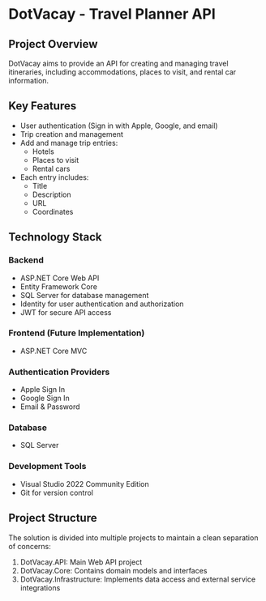# DotVacay - Travel Planner API

## Project Overview

DotVacay aims to provide an API for creating and managing travel itineraries, including accommodations, places to visit, and rental car information.

## Key Features

- User authentication (Sign in with Apple, Google, and email)
- Trip creation and management
- Add and manage trip entries:
  - Hotels
  - Places to visit
  - Rental cars
- Each entry includes:
  - Title
  - Description
  - URL
  - Coordinates

## Technology Stack

### Backend
- ASP.NET Core Web API
- Entity Framework Core
- SQL Server for database management
- Identity for user authentication and authorization
- JWT for secure API access

### Frontend (Future Implementation)
- ASP.NET Core MVC

### Authentication Providers
- Apple Sign In
- Google Sign In
- Email & Password

### Database
- SQL Server

### Development Tools
- Visual Studio 2022 Community Edition
- Git for version control

## Project Structure

The solution is divided into multiple projects to maintain a clean separation of concerns:

1. DotVacay.API: Main Web API project
2. DotVacay.Core: Contains domain models and interfaces
3. DotVacay.Infrastructure: Implements data access and external service integrations
